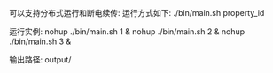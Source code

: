 可以支持分布式运行和断电续传:
运行方式如下:
    ./bin/main.sh property_id
    
运行实例:
    nohup ./bin/main.sh 1  & 
    nohup ./bin/main.sh 2  & 
    nohup ./bin/main.sh 3  & 
    
    
输出路径:
    output/